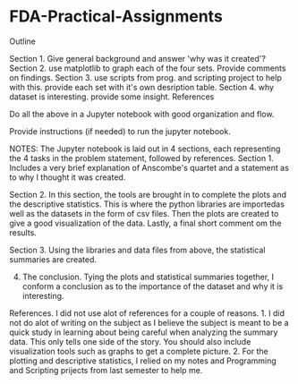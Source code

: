 # FDA-Practical-Assignments

Outline

Section 1. Give general background and answer 'why was it created'?
Section 2. use matplotlib to graph each of the four sets. Provide comments on findings.
Section 3. use scripts from prog. and scripting project to help with this. provide each set with it's own desription table.
Section 4. why dataset is interesting. provide some insight.
References


Do all the above in a Jupyter notebook with good organization and flow.

Provide instructions (if needed) to run the jupyter notebook.

NOTES:
The Jupyter notebook is laid out in 4 sections, each representing the 4 tasks in the problem statement, followed by references.
Section 1. Includes a very brief explanation of Anscombe's quartet and a statement as to why I thought it was created.

Section 2. In this section, the tools are brought in to complete the plots and the descriptive statistics. This is where the python libraries are importedas well as the datasets in the form of csv files. Then the plots are created to give a good visualization of the data. Lastly, a final short comment om the results.

Section 3. Using the libraries and data files from above, the statistical summaries are created.

4. The conclusion. Tying the plots and statistical summaries together, I conform a conclusion as to the importance of the dataset and
why it is interesting.

References. I did not use alot of references for a couple of reasons. 1. I did not do alot of writing on the subject as I believe the subject is meant to be a quick study in learning about being careful when analyzing the summary data. This only tells one side of the story. You should also include visualization tools such as graphs to get a complete picture. 2. For the plotting and descriptive statistics, I relied on my notes and Programming and Scripting prijects from last semester to help me.

               
